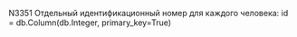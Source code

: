 N3351
Отдельный идентификационный номер для каждого человека:
id = db.Column(db.Integer, primary_key=True)
